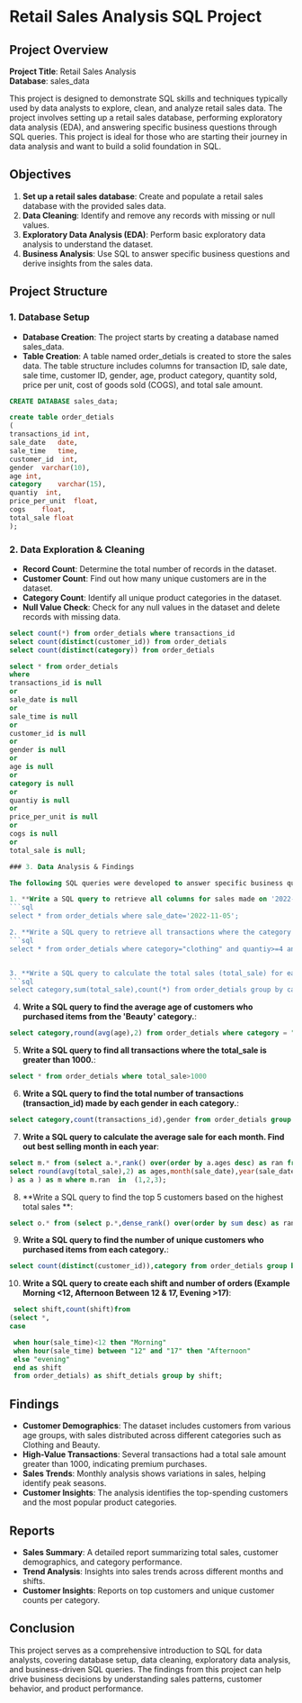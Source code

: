# Retail Sales Analysis SQL Project

## Project Overview

**Project Title**: Retail Sales Analysis   
**Database**: sales_data

This project is designed to demonstrate SQL skills and techniques typically used by data analysts to explore, clean, and analyze retail sales data. The project involves setting up a retail sales database, performing exploratory data analysis (EDA), and answering specific business questions through SQL queries. This project is ideal for those who are starting their journey in data analysis and want to build a solid foundation in SQL.

## Objectives

1. **Set up a retail sales database**: Create and populate a retail sales database with the provided sales data.
2. **Data Cleaning**: Identify and remove any records with missing or null values.
3. **Exploratory Data Analysis (EDA)**: Perform basic exploratory data analysis to understand the dataset.
4. **Business Analysis**: Use SQL to answer specific business questions and derive insights from the sales data.

## Project Structure

### 1. Database Setup

- **Database Creation**: The project starts by creating a database named sales_data.
- **Table Creation**: A table named order_detials is created to store the sales data. The table structure includes columns for transaction ID, sale date, sale time, customer ID, gender, age, product category, quantity sold, price per unit, cost of goods sold (COGS), and total sale amount.

```sql
CREATE DATABASE sales_data;

create table order_detials
(
transactions_id int,
sale_date	date,
sale_time	time,
customer_id	 int,
gender	varchar(10),
age	int,
category	varchar(15),
quantiy	 int,
price_per_unit	float,
cogs	float,
total_sale float
);
```

### 2. Data Exploration & Cleaning

- **Record Count**: Determine the total number of records in the dataset.
- **Customer Count**: Find out how many unique customers are in the dataset.
- **Category Count**: Identify all unique product categories in the dataset.
- **Null Value Check**: Check for any null values in the dataset and delete records with missing data.

```sql
select count(*) from order_detials where transactions_id
select count(distinct(customer_id)) from order_detials
select count(distinct(category)) from order_detials

select * from order_detials
where
transactions_id	is null
or
sale_date is null
or	
sale_time is null
or
customer_id is null
or	
gender is null
or	
age is null
or 	
category is null
or	
quantiy is null
or	
price_per_unit is null
or	
cogs is null
or	
total_sale is null;

### 3. Data Analysis & Findings

The following SQL queries were developed to answer specific business questions:

1. **Write a SQL query to retrieve all columns for sales made on '2022-11-05**:
```sql
select * from order_detials where sale_date='2022-11-05';

2. **Write a SQL query to retrieve all transactions where the category is 'Clothing' and the quantity sold is more than 4 in the month of Nov-2022**:
```sql
select * from order_detials where category="clothing" and quantiy>=4 and year(sale_date)='2022' and month(sale_date)='11'


3. **Write a SQL query to calculate the total sales (total_sale) for each category.**:
```sql
select category,sum(total_sale),count(*) from order_detials group by category

```

4. **Write a SQL query to find the average age of customers who purchased items from the 'Beauty' category.**:
```sql
select category,round(avg(age),2) from order_detials where category = "beauty"

```

5. **Write a SQL query to find all transactions where the total_sale is greater than 1000.**:
```sql
select * from order_detials where total_sale>1000

```

6. **Write a SQL query to find the total number of transactions (transaction_id) made by each gender in each category.**:
```sql
select category,count(transactions_id),gender from order_detials group by category,gender order by 1

```

7. **Write a SQL query to calculate the average sale for each month. Find out best selling month in each year**:
```sql
select m.* from (select a.*,rank() over(order by a.ages desc) as ran from  ( 
select round(avg(total_sale),2) as ages,month(sale_date),year(sale_date) from order_detials  group by month(sale_date),year(sale_date) order by ages desc
) as a ) as m where m.ran  in  (1,2,3);

```

8. **Write a SQL query to find the top 5 customers based on the highest total sales **:
```sql
select o.* from (select p.*,dense_rank() over(order by sum desc) as ran from (select customer_id,sum(total_sale) as sum from order_detials group by customer_id order by sum desc) as p)as o where o.ran between '1' and '5'

```

9. **Write a SQL query to find the number of unique customers who purchased items from each category.**:
```sql
select count(distinct(customer_id)),category from order_detials group by category

```

10. **Write a SQL query to create each shift and number of orders (Example Morning <12, Afternoon Between 12 & 17, Evening >17)**:
```sql
 select shift,count(shift)from
(select *,
case

 when hour(sale_time)<12 then "Morning"
 when hour(sale_time) between "12" and "17" then "Afternoon"
 else "evening"
 end as shift
 from order_detials) as shift_detials group by shift;
```

## Findings

- **Customer Demographics**: The dataset includes customers from various age groups, with sales distributed across different categories such as Clothing and Beauty.
- **High-Value Transactions**: Several transactions had a total sale amount greater than 1000, indicating premium purchases.
- **Sales Trends**: Monthly analysis shows variations in sales, helping identify peak seasons.
- **Customer Insights**: The analysis identifies the top-spending customers and the most popular product categories.

## Reports

- **Sales Summary**: A detailed report summarizing total sales, customer demographics, and category performance.
- **Trend Analysis**: Insights into sales trends across different months and shifts.
- **Customer Insights**: Reports on top customers and unique customer counts per category.

## Conclusion

This project serves as a comprehensive introduction to SQL for data analysts, covering database setup, data cleaning, exploratory data analysis, and business-driven SQL queries. The findings from this project can help drive business decisions by understanding sales patterns, customer behavior, and product performance.

